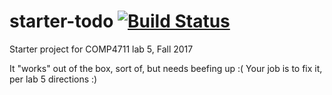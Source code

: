 # starter-todo [![Build Status](https://travis-ci.org/JsonBak/starter-todo4.svg?branch=develop)](https://travis-ci.org/JsonBak/starter-todo4)
Starter project for COMP4711 lab 5, Fall 2017

It "works" out of the box, sort of, but needs beefing up :(
Your job is to fix it, per lab 5 directions :)
